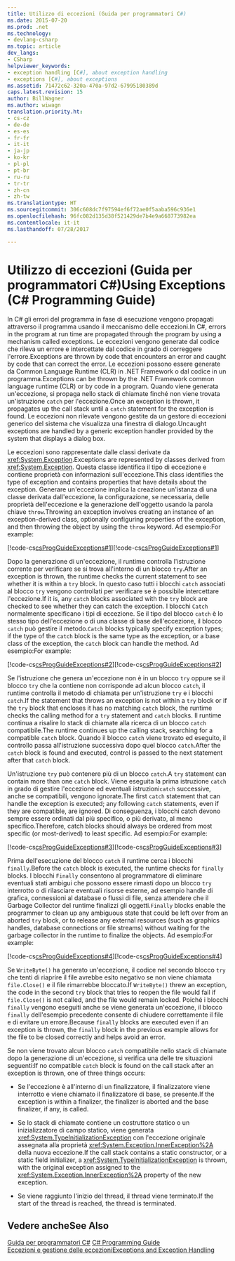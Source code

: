 ```yaml
---
title: Utilizzo di eccezioni (Guida per programmatori C#)
ms.date: 2015-07-20
ms.prod: .net
ms.technology:
- devlang-csharp
ms.topic: article
dev_langs:
- CSharp
helpviewer_keywords:
- exception handling [C#], about exception handling
- exceptions [C#], about exceptions
ms.assetid: 71472c62-320a-470a-97d2-67995180389d
caps.latest.revision: 15
author: BillWagner
ms.author: wiwagn
translation.priority.ht:
- cs-cz
- de-de
- es-es
- fr-fr
- it-it
- ja-jp
- ko-kr
- pl-pl
- pt-br
- ru-ru
- tr-tr
- zh-cn
- zh-tw
ms.translationtype: HT
ms.sourcegitcommit: 306c608dc7f97594ef6f72ae0f5aaba596c936e1
ms.openlocfilehash: 96fc082d135d38f521429de7b4e9a668773982ea
ms.contentlocale: it-it
ms.lasthandoff: 07/28/2017

---
```

# <a name="using-exceptions-c-programming-guide"></a><span data-ttu-id="9c96b-102">Utilizzo di eccezioni (Guida per programmatori C#)</span><span class="sxs-lookup"><span data-stu-id="9c96b-102">Using Exceptions (C# Programming Guide)</span></span>
<span data-ttu-id="9c96b-103">In C# gli errori del programma in fase di esecuzione vengono propagati attraverso il programma usando il meccanismo delle eccezioni.</span><span class="sxs-lookup"><span data-stu-id="9c96b-103">In C#, errors in the program at run time are propagated through the program by using a mechanism called exceptions.</span></span> <span data-ttu-id="9c96b-104">Le eccezioni vengono generate dal codice che rileva un errore e intercettate dal codice in grado di correggere l'errore.</span><span class="sxs-lookup"><span data-stu-id="9c96b-104">Exceptions are thrown by code that encounters an error and caught by code that can correct the error.</span></span> <span data-ttu-id="9c96b-105">Le eccezioni possono essere generate da Common Language Runtime (CLR) in .NET Framework o dal codice in un programma.</span><span class="sxs-lookup"><span data-stu-id="9c96b-105">Exceptions can be thrown by the .NET Framework common language runtime (CLR) or by code in a program.</span></span> <span data-ttu-id="9c96b-106">Quando viene generata un'eccezione, si propaga nello stack di chiamate finché non viene trovata un'istruzione `catch` per l'eccezione.</span><span class="sxs-lookup"><span data-stu-id="9c96b-106">Once an exception is thrown, it propagates up the call stack until a `catch` statement for the exception is found.</span></span> <span data-ttu-id="9c96b-107">Le eccezioni non rilevate vengono gestite da un gestore di eccezioni generico del sistema che visualizza una finestra di dialogo.</span><span class="sxs-lookup"><span data-stu-id="9c96b-107">Uncaught exceptions are handled by a generic exception handler provided by the system that displays a dialog box.</span></span>  
  
 <span data-ttu-id="9c96b-108">Le eccezioni sono rappresentate dalle classi derivate da <xref:System.Exception>.</span><span class="sxs-lookup"><span data-stu-id="9c96b-108">Exceptions are represented by classes derived from <xref:System.Exception>.</span></span> <span data-ttu-id="9c96b-109">Questa classe identifica il tipo di eccezione e contiene proprietà con informazioni sull'eccezione.</span><span class="sxs-lookup"><span data-stu-id="9c96b-109">This class identifies the type of exception and contains properties that have details about the exception.</span></span> <span data-ttu-id="9c96b-110">Generare un'eccezione implica la creazione un'istanza di una classe derivata dall'eccezione, la configurazione, se necessaria, delle proprietà dell'eccezione e la generazione dell'oggetto usando la parola chiave `throw`.</span><span class="sxs-lookup"><span data-stu-id="9c96b-110">Throwing an exception involves creating an instance of an exception-derived class, optionally configuring properties of the exception, and then throwing the object by using the `throw` keyword.</span></span> <span data-ttu-id="9c96b-111">Ad esempio:</span><span class="sxs-lookup"><span data-stu-id="9c96b-111">For example:</span></span>  
  
 <span data-ttu-id="9c96b-112">[!code-cs[csProgGuideExceptions#1](../../../csharp/programming-guide/exceptions/codesnippet/CSharp/using-exceptions_1.cs)]</span><span class="sxs-lookup"><span data-stu-id="9c96b-112">[!code-cs[csProgGuideExceptions#1](../../../csharp/programming-guide/exceptions/codesnippet/CSharp/using-exceptions_1.cs)]</span></span>  
  
 <span data-ttu-id="9c96b-113">Dopo la generazione di un'eccezione, il runtime controlla l'istruzione corrente per verificare se si trova all'interno di un blocco `try`.</span><span class="sxs-lookup"><span data-stu-id="9c96b-113">After an exception is thrown, the runtime checks the current statement to see whether it is within a `try` block.</span></span> <span data-ttu-id="9c96b-114">In questo caso tutti i blocchi `catch` associati al blocco `try` vengono controllati per verificare se è possibile intercettare l'eccezione.</span><span class="sxs-lookup"><span data-stu-id="9c96b-114">If it is, any `catch` blocks associated with the `try` block are checked to see whether they can catch the exception.</span></span> <span data-ttu-id="9c96b-115">I blocchi `Catch` normalmente specificano i tipi di eccezione. Se il tipo del blocco `catch` è lo stesso tipo dell'eccezione o di una classe di base dell'eccezione, il blocco `catch` può gestire il metodo.</span><span class="sxs-lookup"><span data-stu-id="9c96b-115">`Catch` blocks typically specify exception types; if the type of the `catch` block is the same type as the exception, or a base class of the exception, the `catch` block can handle the method.</span></span> <span data-ttu-id="9c96b-116">Ad esempio:</span><span class="sxs-lookup"><span data-stu-id="9c96b-116">For example:</span></span>  
  
 <span data-ttu-id="9c96b-117">[!code-cs[csProgGuideExceptions#2](../../../csharp/programming-guide/exceptions/codesnippet/CSharp/using-exceptions_2.cs)]</span><span class="sxs-lookup"><span data-stu-id="9c96b-117">[!code-cs[csProgGuideExceptions#2](../../../csharp/programming-guide/exceptions/codesnippet/CSharp/using-exceptions_2.cs)]</span></span>  
  
 <span data-ttu-id="9c96b-118">Se l'istruzione che genera un'eccezione non è in un blocco `try` oppure se il blocco `try` che la contiene non corrisponde ad alcun blocco `catch`, il runtime controlla il metodo di chiamata per un'istruzione `try` e i blocchi `catch`.</span><span class="sxs-lookup"><span data-stu-id="9c96b-118">If the statement that throws an exception is not within a `try` block or if the `try` block that encloses it has no matching `catch` block, the runtime checks the calling method for a `try` statement and `catch` blocks.</span></span> <span data-ttu-id="9c96b-119">Il runtime continua a risalire lo stack di chiamate alla ricerca di un blocco `catch` compatibile.</span><span class="sxs-lookup"><span data-stu-id="9c96b-119">The runtime continues up the calling stack, searching for a compatible `catch` block.</span></span> <span data-ttu-id="9c96b-120">Quando il blocco `catch` viene trovato ed eseguito, il controllo passa all'istruzione successiva dopo quel blocco `catch`.</span><span class="sxs-lookup"><span data-stu-id="9c96b-120">After the `catch` block is found and executed, control is passed to the next statement after that `catch` block.</span></span>  
  
 <span data-ttu-id="9c96b-121">Un'istruzione `try` può contenere più di un blocco `catch`.</span><span class="sxs-lookup"><span data-stu-id="9c96b-121">A `try` statement can contain more than one `catch` block.</span></span> <span data-ttu-id="9c96b-122">Viene eseguita la prima istruzione `catch` in grado di gestire l'eccezione ed eventuali istruzioni`catch` successive, anche se compatibili, vengono ignorate.</span><span class="sxs-lookup"><span data-stu-id="9c96b-122">The first `catch` statement that can handle the exception is executed; any following `catch` statements, even if they are compatible, are ignored.</span></span> <span data-ttu-id="9c96b-123">Di conseguenza, i blocchi catch devono sempre essere ordinati dal più specifico, o più derivato, al meno specifico.</span><span class="sxs-lookup"><span data-stu-id="9c96b-123">Therefore, catch blocks should always be ordered from most specific (or most-derived) to least specific.</span></span> <span data-ttu-id="9c96b-124">Ad esempio:</span><span class="sxs-lookup"><span data-stu-id="9c96b-124">For example:</span></span>  
  
 <span data-ttu-id="9c96b-125">[!code-cs[csProgGuideExceptions#3](../../../csharp/programming-guide/exceptions/codesnippet/CSharp/using-exceptions_3.cs)]</span><span class="sxs-lookup"><span data-stu-id="9c96b-125">[!code-cs[csProgGuideExceptions#3](../../../csharp/programming-guide/exceptions/codesnippet/CSharp/using-exceptions_3.cs)]</span></span>  
  
 <span data-ttu-id="9c96b-126">Prima dell'esecuzione del blocco `catch` il runtime cerca i blocchi `finally`.</span><span class="sxs-lookup"><span data-stu-id="9c96b-126">Before the `catch` block is executed, the runtime checks for `finally` blocks.</span></span> <span data-ttu-id="9c96b-127">I blocchi `Finally` consentono al programmatore di eliminare eventuali stati ambigui che possono essere rimasti dopo un blocco `try` interrotto o di rilasciare eventuali risorse esterne, ad esempio handle di grafica, connessioni al database o flussi di file, senza attendere che il Garbage Collector del runtime finalizzi gli oggetti.</span><span class="sxs-lookup"><span data-stu-id="9c96b-127">`Finally` blocks enable the programmer to clean up any ambiguous state that could be left over from an aborted `try` block, or to release any external resources (such as graphics handles, database connections or file streams) without waiting for the garbage collector in the runtime to finalize the objects.</span></span> <span data-ttu-id="9c96b-128">Ad esempio:</span><span class="sxs-lookup"><span data-stu-id="9c96b-128">For example:</span></span>  
  
 <span data-ttu-id="9c96b-129">[!code-cs[csProgGuideExceptions#4](../../../csharp/programming-guide/exceptions/codesnippet/CSharp/using-exceptions_4.cs)]</span><span class="sxs-lookup"><span data-stu-id="9c96b-129">[!code-cs[csProgGuideExceptions#4](../../../csharp/programming-guide/exceptions/codesnippet/CSharp/using-exceptions_4.cs)]</span></span>  
  
 <span data-ttu-id="9c96b-130">Se `WriteByte()` ha generato un'eccezione, il codice nel secondo blocco `try` che tenti di riaprire il file avrebbe esito negativo se non viene chiamata `file.Close()` e il file rimarrebbe bloccato.</span><span class="sxs-lookup"><span data-stu-id="9c96b-130">If `WriteByte()` threw an exception, the code in the second `try` block that tries to reopen the file would fail if `file.Close()` is not called, and the file would remain locked.</span></span> <span data-ttu-id="9c96b-131">Poiché i blocchi `finally` vengono eseguiti anche se viene generata un'eccezione, il blocco `finally` dell'esempio precedente consente di chiudere correttamente il file e di evitare un errore.</span><span class="sxs-lookup"><span data-stu-id="9c96b-131">Because `finally` blocks are executed even if an exception is thrown, the `finally` block in the previous example allows for the file to be closed correctly and helps avoid an error.</span></span>  
  
 <span data-ttu-id="9c96b-132">Se non viene trovato alcun blocco `catch` compatibile nello stack di chiamate dopo la generazione di un'eccezione, si verifica una delle tre situazioni seguenti:</span><span class="sxs-lookup"><span data-stu-id="9c96b-132">If no compatible `catch` block is found on the call stack after an exception is thrown, one of three things occurs:</span></span>  
  
-   <span data-ttu-id="9c96b-133">Se l'eccezione è all'interno di un finalizzatore, il finalizzatore viene interrotto e viene chiamato il finalizzatore di base, se presente.</span><span class="sxs-lookup"><span data-stu-id="9c96b-133">If the exception is within a finalizer, the finalizer is aborted and the base finalizer, if any, is called.</span></span>  
  
-   <span data-ttu-id="9c96b-134">Se lo stack di chiamate contiene un costruttore statico o un inizializzatore di campo statico, viene generata <xref:System.TypeInitializationException> con l'eccezione originale assegnata alla proprietà <xref:System.Exception.InnerException%2A> della nuova eccezione.</span><span class="sxs-lookup"><span data-stu-id="9c96b-134">If the call stack contains a static constructor, or a static field initializer, a <xref:System.TypeInitializationException> is thrown, with the original exception assigned to the <xref:System.Exception.InnerException%2A> property of the new exception.</span></span>  
  
-   <span data-ttu-id="9c96b-135">Se viene raggiunto l'inizio del thread, il thread viene terminato.</span><span class="sxs-lookup"><span data-stu-id="9c96b-135">If the start of the thread is reached, the thread is terminated.</span></span>  
  
## <a name="see-also"></a><span data-ttu-id="9c96b-136">Vedere anche</span><span class="sxs-lookup"><span data-stu-id="9c96b-136">See Also</span></span>  
 <span data-ttu-id="9c96b-137">[Guida per programmatori C#](../../../csharp/programming-guide/index.md) </span><span class="sxs-lookup"><span data-stu-id="9c96b-137">[C# Programming Guide](../../../csharp/programming-guide/index.md) </span></span>  
 [<span data-ttu-id="9c96b-138">Eccezioni e gestione delle eccezioni</span><span class="sxs-lookup"><span data-stu-id="9c96b-138">Exceptions and Exception Handling</span></span>](../../../csharp/programming-guide/exceptions/index.md)

